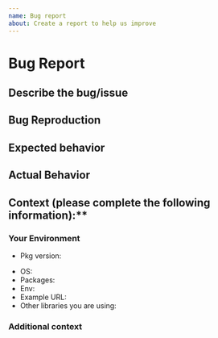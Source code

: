 ```yaml
---
name: Bug report
about: Create a report to help us improve
---
```


<!--
Ouch, sorry you ran into a bug.  Thank for taking the time to report it!
Please fill in as much of the template below as you’re able. The less information
the harder it is for us to resolve your problem.
-->

# Bug Report

## Describe the bug/issue
<!--A clear and concise description of what the bug is. -->

## Bug Reproduction
<!--
Steps to reproduce the behavior:

1. Go to '...'
2. Click on '....'
3. Scroll down to '....'
4. See error
-->

## Expected behavior
<!-- A clear and concise description of what you expected to happen. -->

## Actual Behavior
<!-- A clear and concise description of what actually happens
Include logs, screenshots and relevant details -->

## Context (please complete the following information):**
<!-- A description of what were you trying to do and why -->

### Your Environment

- Pkg version: <!-- Version in question where bug occurs -->
<!-- _please verify that the bug exists in the latest release_ -->
- OS: <!-- Operating system bug occurs on -->
- Packages: <!-- Associated packages relevant to bug or environment -->
- Env: <!-- Node version, npm/yarn version, browser version -->
- Example URL: <!-- Any Links that can be relevant to paint your situation -->
- Other libraries you are using: <!-- Relevant libraries that could cause a conflict or that your situation relies upon -->

### Additional context
<!-- Add any other context about the problem here. -->
